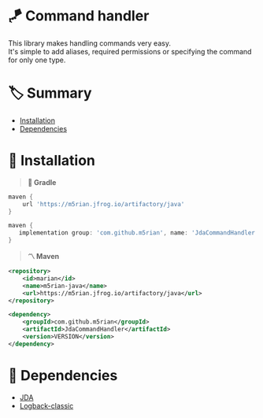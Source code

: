 # 🪁 Command handler
This library makes handling commands very easy.  
It's simple to add aliases, required permissions or specifying the command for only one type.

# 🏷 Summary
* [Installation](#📀-installation)
* [Dependencies](#📌-dependencies)

# 📀 Installation
> **🐘 Gradle**
```gradle
maven {
    url 'https://m5rian.jfrog.io/artifactory/java'
}
```
```gradle
maven {
   implementation group: 'com.github.m5rian', name: 'JdaCommandHandler', version: 'VERSION'
}
```


> **〽 Maven**
```xml
<repository>
    <id>marian</id>
    <name>m5rian-java</name>
    <url>https://m5rian.jfrog.io/artifactory/java</url>
</repository>
```
```xml
<dependency>
    <groupId>com.github.m5rian</groupId>
    <artifactId>JdaCommandHandler</artifactId>
    <version>VERSION</version>
</dependency>
```

# 📌 Dependencies
* [JDA](https://github.com/DV8FromTheWorld/JDA)
* [Logback-classic](http://logback.qos.ch/)
